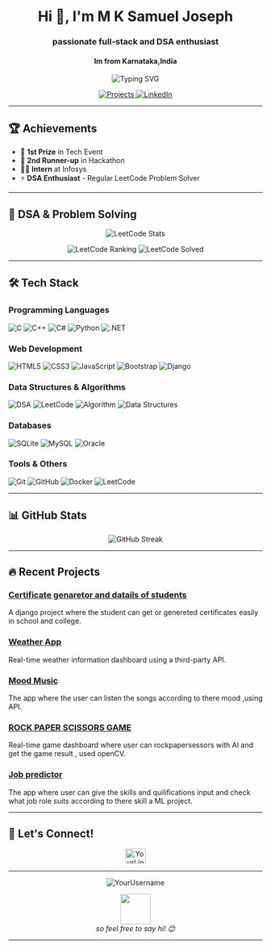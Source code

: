 <h1 align="center">Hi 👋, I'm M K Samuel Joseph</h1>
<h3 align="center"> passionate full-stack and DSA enthusiast </h3>
<h4 align="center"> Im from Karnataka,India </h4>


<p align="center">
  <img src="https://readme-typing-svg.demolab.com?font=Fira+Code&weight=600&size=26&duration=4000&pause=1000&color=22F76B&center=true&vCenter=true&width=500&lines=Full-Stack;Python+Django;DSA+Enthusiast;Problem+Solving" alt="Typing SVG" />
</p>

<p align="center">
  <a href="https://github.com/sam-joseph10?tab=repositories">
    <img src="https://img.shields.io/badge/Projects-FF5722?style=for-the-badge&logo=github&logoColor=white" alt="Projects">
  </a>
  <a href="[https://linkedin.com/in/YourLinkedIn](https://www.linkedin.com/in/m-k-sam-joseph-212001378?utm_source=share&utm_campaign=share_via&utm_content=profile&utm_medium=android_app)">
    <img src="https://img.shields.io/badge/LinkedIn-0077B5?style=for-the-badge&logo=linkedin&logoColor=white" alt="LinkedIn">
  </a>
</p>

---

## 🏆 Achievements

- 🥇 **1st Prize** in Tech Event
- 🥉 **2nd Runner-up** in Hackathon
- 👨‍💻 **Intern** at Infosys
- ⚡ **DSA Enthusiast** - Regular LeetCode Problem Solver

---

## 🧠 DSA & Problem Solving

<p align="center">
  <img src="https://leetcard.jacoblin.cool/MK_JOSEPH?theme=dark&font=Abel&ext=contest" alt="LeetCode Stats" />
</p>

<p align="center">
  <!-- Replace with your actual LeetCode stats -->
  <img src="https://badges.peiyuan.ch/leetcode/MK_JOSEPH/ranking?theme=dark" alt="LeetCode Ranking" />
  <img src="https://badges.peiyuan.ch/leetcode/MK_JOSEPH/solved?theme=dark" alt="LeetCode Solved" />
</p>

---

## 🛠️ Tech Stack

### Programming Languages
![C](https://img.shields.io/badge/c-%2300599C.svg?style=for-the-badge&logo=c&logoColor=white)
![C++](https://img.shields.io/badge/c++-%2300599C.svg?style=for-the-badge&logo=c%2B%2B&logoColor=white)
![C#](https://img.shields.io/badge/c%23-%23239120.svg?style=for-the-badge&logo=c-sharp&logoColor=white)
![Python](https://img.shields.io/badge/python-3670A0?style=for-the-badge&logo=python&logoColor=ffdd54)
![.NET](https://img.shields.io/badge/.NET-5C2D91?style=for-the-badge&logo=.net&logoColor=white)

### Web Development
![HTML5](https://img.shields.io/badge/html5-%23E34F26.svg?style=for-the-badge&logo=html5&logoColor=white)
![CSS3](https://img.shields.io/badge/css3-%231572B6.svg?style=for-the-badge&logo=css3&logoColor=white)
![JavaScript](https://img.shields.io/badge/javascript-%23323330.svg?style=for-the-badge&logo=javascript&logoColor=%23F7DF1E)
![Bootstrap](https://img.shields.io/badge/bootstrap-%23563D7C.svg?style=for-the-badge&logo=bootstrap&logoColor=white)
![Django](https://img.shields.io/badge/django-%23092E20.svg?style=for-the-badge&logo=django&logoColor=white)


### Data Structures & Algorithms
![DSA](https://img.shields.io/badge/DSA-FF6B6B?style=for-the-badge&logo=leetcode&logoColor=white)
![LeetCode](https://img.shields.io/badge/LeetCode-000000?style=for-the-badge&logo=LeetCode&logoColor=#d16c06)
![Algorithm](https://img.shields.io/badge/Algorithm-00B4D8?style=for-the-badge&logo=codeforces&logoColor=white)
![Data Structures](https://img.shields.io/badge/Data_Structures-52B788?style=for-the-badge&logo=python&logoColor=white)

### Databases
![SQLite](https://img.shields.io/badge/sqlite-%2307405e.svg?style=for-the-badge&logo=sqlite&logoColor=white)
![MySQL](https://img.shields.io/badge/mysql-%2300f.svg?style=for-the-badge&logo=mysql&logoColor=white)
![Oracle](https://img.shields.io/badge/Oracle-F80000?style=for-the-badge&logo=oracle&logoColor=white)

### Tools & Others
![Git](https://img.shields.io/badge/git-%23F05033.svg?style=for-the-badge&logo=git&logoColor=white)
![GitHub](https://img.shields.io/badge/github-%23121011.svg?style=for-the-badge&logo=github&logoColor=white)
![Docker](https://img.shields.io/badge/docker-%230db7ed.svg?style=for-the-badge&logo=docker&logoColor=white)
![LeetCode](https://img.shields.io/badge/LeetCode-000000?style=for-the-badge&logo=LeetCode&logoColor=#d16c06)



---

## 📊 GitHub Stats
<p align="center">
  <img src="https://github-readme-streak-stats.herokuapp.com/?user=sam-joseph10&theme=radical&hide_border=true&background=00000000" alt="GitHub Streak" />
</p>

---

## 🔥 Recent Projects

### [Certificate genaretor and datails of students]([https://github.com/sam-joseph10/sam_project/tree/master])
A django project where the student can get or genereted certificates easily in school and college.

### [Weather App]([https://github.com/sam-joseph10/djanjo_weather_project/tree/master])
Real-time weather information dashboard using a third-party API.

### [Mood Music]([https://github.com/sam-joseph10/mood_music/tree/master])
The app where the user can listen the songs according to there mood ,using API. 

### [ROCK PAPER SCISSORS GAME]([https://github.com/sam-joseph10/rock_paper_scissors/tree/master])
Real-time game dashboard where user can rockpapersessors with AI and get the game result , used openCV.

### [Job predictor]([https://github.com/sam-joseph10/job_predictor/tree/master])
 The app where user can give the skills and quilifications input and check what job role suits according to there skill a ML project.




 
---



## 🤝 Let's Connect!

<p align="center">
  <a href="[https://linkedin.com/in/YourLinkedIn](https://www.linkedin.com/in/m-k-sam-joseph-212001378?utm_source=share&utm_campaign=share_via&utm_content=profile&utm_medium=android_app)" target="blank">
    <img align="center" src="https://raw.githubusercontent.com/rahuldkjain/github-profile-readme-generator/master/src/images/icons/Social/linked-in-alt.svg" alt="YourLinkedIn" height="30" width="40" />
  </a>
</p>




---

<p align="center">
  <img src="https://komarev.com/ghpvc/?username=sam-joseph10&label=Profile%20Views&color=0e75b6&style=flat" alt="YourUsername" />
</p>

<!-- A fun animated GIF or sticker at the very bottom -->
<p align="center">
  <img src="https://media.giphy.com/media/LnQjpWaON8nhr21vNW/giphy.gif" width="60"> <br>
  <em>so feel free to say hi! 😊</em>
</p>


  ---
